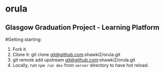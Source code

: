  orula
====================

Glasgow Graduation Project - Learning Platform
----------------------------------------------
#Getting starting:

1. Fork it.
2. Clone it: git clone git@github.com:shawki2/orula.git
3. git remote add upstream git@github.com:shawki2/orula.git
4. Locally, run `npm run dev` from `server` directory to have hot reload.
